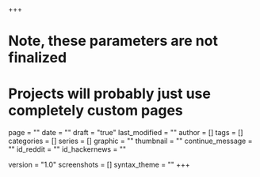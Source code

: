 +++
# Note, these parameters are not finalized
# Projects will probably just use completely custom pages

page = ""
date = ""
draft = "true"
last_modified = ""
author = []
tags = []
categories = []
series = []
graphic = ""
thumbnail = ""
continue_message = ""
id_reddit = ""
id_hackernews = ""

version = "1.0"
screenshots = []
syntax_theme = ""
+++

